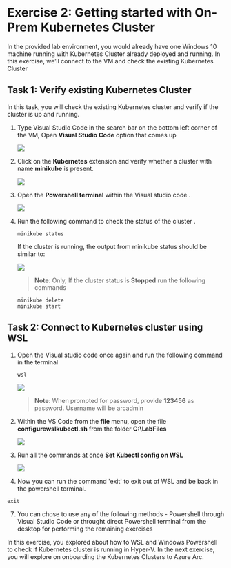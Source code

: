 # Exercise 2: Getting started with On-Prem Kubernetes Cluster
In the provided lab environment, you would already have one Windows 10 machine running with Kubernetes Cluster already deployed and running. In this exercise, we’ll connect to the VM and check the existing Kubernetes Cluster

## Task 1: Verify existing Kubernetes Cluster
In this task, you will check the existing Kubernetes cluster and verify if the cluster is up and running. 

1. Type Visual Studio Code in the search bar on the bottom left corner of the VM, Open **Visual Studio Code** option that comes up

   ![](./images/arc-01.png) 

2. Click on the **Kubernetes** extension and verify whether a cluster with name **minikube** is present.
   
   ![](./images/arc-02.png) 
   
3. Open the **Powershell terminal** within the Visual studio code .
    
   ![](./images/arc-03.png) 

4. Run the following command to check the status of the cluster .
   
   ```
   minikube status
   ```
   If the cluster is running, the output from minikube status should be similar to:
   
   ![](./images/arc-04.png) 
   
   > **Note**: Only, If the cluster status is **Stopped** run the following commands
   
      ```
      minikube delete
      minikube start
      ```
   
  
## Task 2: Connect to Kubernetes cluster using WSL

1. Open the Visual studio code once again and run the following command in the terminal
   
   ```
   wsl
   ```
   ![](./images/arc-07.png) 
   
   > **Note**: When prompted for password, provide **123456** as password. Username will be arcadmin
 
2. Within the VS Code from the **file** menu, open the file **configurewslkubectl.sh** from the folder **C:\LabFiles**
  
    ![](./images/arc-08.png)
    

3. Run all the commands at once **Set Kubectl config on WSL**
 
   ![](./images/arc-15.png)
   
 4. Now you can run the command 'exit' to exit out of WSL and be back in the powershell terminal.
 
   ```
   exit
   ```
 
 7. You can chose to use any of the following methods -  Powershell through Visual Studio Code or throught direct Powershell terminal from the desktop for performing the remaining exercises

In this exercise, you explored about how to WSL and Windows Powershell to check if Kubernetes cluster is running in Hyper-V. In the next exercise, you will explore on onboarding the Kubernetes Clusters to Azure Arc.
